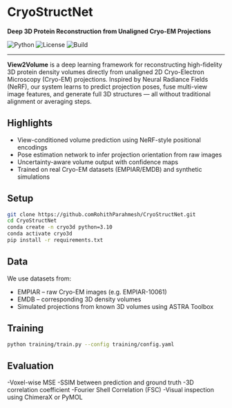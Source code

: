 # CryoStructNet

**Deep 3D Protein Reconstruction from Unaligned Cryo-EM Projections**

![Python](https://img.shields.io/badge/Python-3.10-blue.svg)
![License](https://img.shields.io/badge/license-MIT-green.svg)
![Build](https://img.shields.io/badge/status-research--prototype-orange)

---

**View2Volume** is a deep learning framework for reconstructing high-fidelity 3D protein density volumes directly from unaligned 2D Cryo-Electron Microscopy (Cryo-EM) projections. Inspired by Neural Radiance Fields (NeRF), our system learns to predict projection poses, fuse multi-view image features, and generate full 3D structures — all without traditional alignment or averaging steps.

## Highlights

- View-conditioned volume prediction using NeRF-style positional encodings  
- Pose estimation network to infer projection orientation from raw images  
- Uncertainty-aware volume output with confidence maps  
- Trained on real Cryo-EM datasets (EMPIAR/EMDB) and synthetic simulations  

## Setup

```bash
git clone https://github.comRohithParahmesh/CryoStructNet.git
cd CryoStructNet
conda create -n cryo3d python=3.10
conda activate cryo3d
pip install -r requirements.txt
```
## Data

We use datasets from:
- EMPIAR – raw Cryo-EM images (e.g. EMPIAR-10061)
- EMDB – corresponding 3D density volumes
- Simulated projections from known 3D volumes using ASTRA Toolbox

## Training 
```bash
python training/train.py --config training/config.yaml
```

## Evaluation
-Voxel-wise MSE
-SSIM between prediction and ground truth
-3D correlation coefficient
-Fourier Shell Correlation (FSC)
-Visual inspection using ChimeraX or PyMOL
